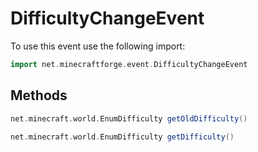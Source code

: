# DifficultyChangeEvent

To use this event use the following import:
```groovy
import net.minecraftforge.event.DifficultyChangeEvent
```

## Methods
```groovy
net.minecraft.world.EnumDifficulty getOldDifficulty()
```

```groovy
net.minecraft.world.EnumDifficulty getDifficulty()
```

